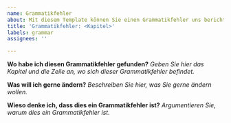 ```yaml
---
name: Grammatikfehler
about: Mit diesem Template können Sie einen Grammatikfehler uns berichten.
title: 'Grammatikfehler: <Kapitel>'
labels: grammar
assignees: ''

---
```


**Wo habe ich diesen Grammatikfehler gefunden?**
*Geben Sie hier das Kapitel und die Zeile an, wo sich dieser Grammatikfehler befindet.*

**Was will ich gerne ändern?**
*Beschreiben Sie hier, was Sie gerne ändern wollen.*

**Wieso denke ich, dass dies ein Grammatikfehler ist?**
*Argumentieren Sie, warum dies ein Grammatikfehler ist.*
